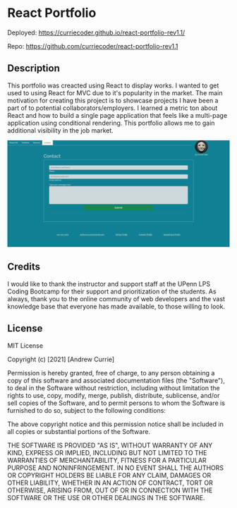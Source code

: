 # React Portfolio

Deployed: https://curriecoder.github.io/react-portfolio-rev1.1/

Repo: https://github.com/curriecoder/react-portfolio-rev1.1

## Description

This portfolio was creacted using React to display works. I wanted to get used to using React for MVC due to it's popularity in the market. The main motivation for creating this project is to showcase projects I have been a part of to potential collaborators/employers. I learned a metric ton about React and how to build a single page application that feels like a multi-page application using conditional rendering. This portfolio allows me to gain additional visibility in the job market.

![screenshot](src/assets/images/screenshot.png)


## Credits

I would like to thank the instructor and support staff at the UPenn LPS Coding Bootcamp for their support and prioritization of the students. As always, thank you to the online community of web developers and the vast knowledge base that everyone has made available, to those willing to look.

## License

MIT License

Copyright (c) [2021] [Andrew Currie]

Permission is hereby granted, free of charge, to any person obtaining a copy
of this software and associated documentation files (the "Software"), to deal
in the Software without restriction, including without limitation the rights
to use, copy, modify, merge, publish, distribute, sublicense, and/or sell
copies of the Software, and to permit persons to whom the Software is
furnished to do so, subject to the following conditions:

The above copyright notice and this permission notice shall be included in all
copies or substantial portions of the Software.

THE SOFTWARE IS PROVIDED "AS IS", WITHOUT WARRANTY OF ANY KIND, EXPRESS OR
IMPLIED, INCLUDING BUT NOT LIMITED TO THE WARRANTIES OF MERCHANTABILITY,
FITNESS FOR A PARTICULAR PURPOSE AND NONINFRINGEMENT. IN NO EVENT SHALL THE
AUTHORS OR COPYRIGHT HOLDERS BE LIABLE FOR ANY CLAIM, DAMAGES OR OTHER
LIABILITY, WHETHER IN AN ACTION OF CONTRACT, TORT OR OTHERWISE, ARISING FROM,
OUT OF OR IN CONNECTION WITH THE SOFTWARE OR THE USE OR OTHER DEALINGS IN THE
SOFTWARE.

